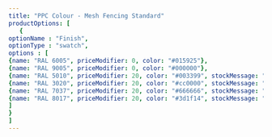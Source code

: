 ```yaml
---
title: "PPC Colour - Mesh Fencing Standard"
productOptions: [
   {
optionName : "Finish",
optionType : "swatch",
options : [
{name: "RAL 6005", priceModifier: 0, color: "#015925"},
{name: "RAL 9005", priceModifier: 0, color: "#000000"},
{name: "RAL 5010", priceModifier: 20, color: "#003399", stockMessage: "7 Working Day Lead Time"},
{name: "RAL 3020", priceModifier: 20, color: "#cc0000", stockMessage: "7 Working Day Lead Time"},
{name: "RAL 7037", priceModifier: 20, color: "#666666", stockMessage: "7 Working Day Lead Time"},
{name: "RAL 8017", priceModifier: 20, color: "#3d1f14", stockMessage: "7 Working Day Lead Time"}
]
}
]
---
```

